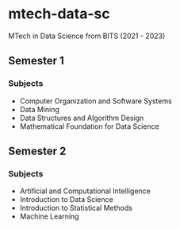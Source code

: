 # mtech-data-sc
MTech in Data Science from BITS (2021 - 2023)

## Semester 1

### Subjects

- Computer Organization and Software Systems
- Data Mining
- Data Structures and Algorithm Design
- Mathematical Foundation for Data Science

## Semester 2

### Subjects

- Artificial and Computational Intelligence
- Introduction to Data Science
- Introduction to Statistical Methods
- Machine Learning

